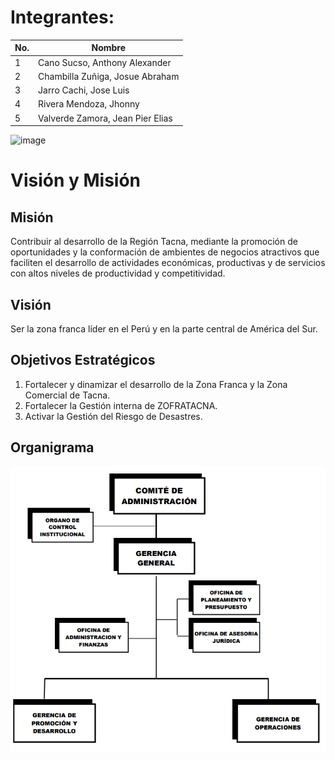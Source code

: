 # Integrantes:
| No. | Nombre                     |
|-----|----------------------------|
| 1   | Cano Sucso, Anthony Alexander                 |
| 2   | Chambilla Zuñiga, Josue Abraham |
| 3   | Jarro Cachi, Jose Luis  |
| 4   | Rivera Mendoza, Jhonny   |
| 5   | Valverde Zamora, Jean Pier Elias     |

![image](https://github.com/UPT-FAING-EPIS/proyecto-si885-2024-i-u1-cano_chambilla_jarro_rivera_valverde/assets/90207080/e1630f30-5291-4ba8-bf34-60128adfca45)
# Visión y Misión
## Misión

Contribuir al desarrollo de la Región Tacna, mediante la promoción de oportunidades
y la conformación de ambientes de negocios atractivos que faciliten el desarrollo de
actividades económicas, productivas y de servicios con altos niveles de productividad
y competitividad.

## Visión
Ser la zona franca líder en el Perú y en la parte central de América del Sur.

## Objetivos Estratégicos
1. Fortalecer y dinamizar el desarrollo de la Zona Franca y la Zona Comercial de Tacna.
2. Fortalecer la Gestión interna de ZOFRATACNA.
3. Activar la Gestión del Riesgo de Desastres.

## Organigrama

![organigrama](zofratacna.png)

